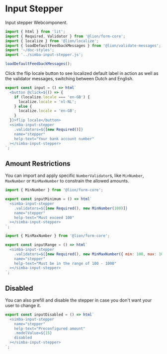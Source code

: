 # Input Stepper

Input stepper Webcomponent.

```js script
import { html } from 'lit';
import { Required, Validator } from '@lion/form-core';
import { localize } from '@lion/localize';
import { loadDefaultFeedbackMessages } from '@lion/validate-messages';
import '~/doc-styles';
import '../simba-input-stepper.js';

loadDefaultFeedbackMessages();
```

Click the flip locale button to see localized default label in action as well as the validator messages, switching between Dutch and English.

```js preview-story
export const input = () => html`
  <button @click=${() => {
    if (localize.locale === 'en-GB') {
      localize.locale = 'nl-NL';
    } else {
      localize.locale = 'en-GB';
    }
  }}>flip locale</button>
  <simba-input-stepper 
    .validators=${[new Required()]}
    name="stepper" 
    help-text="Your bank account number"
  ></simba-input-stepper>
`;
```

## Amount Restrictions

You can import and apply specific `NumberValidator`s, like `MinNumber`, `MaxNumber` or `MinMaxNumber` to constrain the allowed amounts.

```js preview-story
import { MinNumber } from '@lion/form-core';

export const inputMinimum = () => html`
  <simba-input-stepper
    .validators=${[new Required(), new MinNumber(100)]}
    name="stepper" 
    help-text="Must exceed 100"
  ></simba-input-stepper>
`;
```

```js preview-story
import { MinMaxNumber } from '@lion/form-core';

export const inputRange = () => html`
  <simba-input-stepper
    .validators=${[new Required(), new MinMaxNumber({ min: 100, max: 1000 })]}
    name="stepper"
    help-text="Must be in the range of 100 - 1000"
  ></simba-input-stepper>
`;
```

## Disabled

You can also prefill and disable the stepper in case you don't want your user to change it.

```js preview-story
export const inputDisabled = () => html`
  <simba-input-stepper 
    name="stepper" 
    help-text="Preconfigured amount"
    .modelValue=${15}
    disabled
  ></simba-input-stepper>
`;
```

